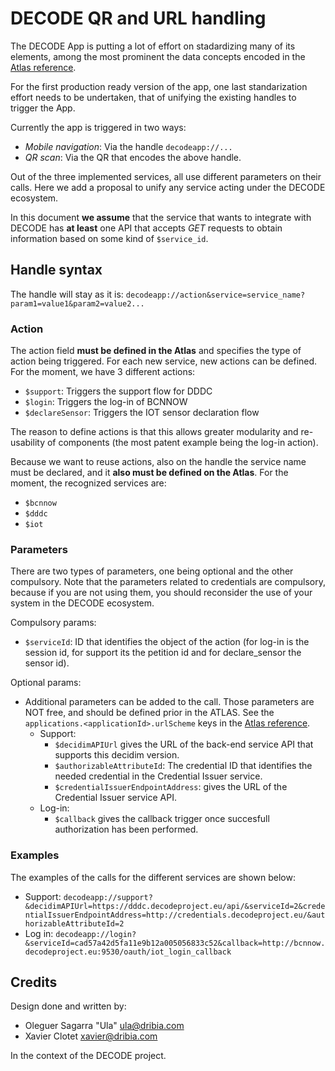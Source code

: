 # DECODE QR and URL handling

The DECODE App is putting a lot of effort on stadardizing many of its elements, among the most prominent the data concepts encoded in the [Atlas reference](https://github.com/DECODEproject/decodev2/blob/master/src/api/atlas/atlas.json).

For the first production ready version of the app, one last standarization effort needs to be undertaken, that of unifying the existing handles to trigger the App.

Currently the app is triggered in two ways:

- *Mobile navigation*: Via the handle ```decodeapp://...```
- *QR scan*: Via the QR that encodes the above handle.

Out of the three implemented services, all use different parameters on their calls. 
Here we add a proposal to unify any service acting under the DECODE ecosystem.

In this document **we assume** that the service that wants to integrate with DECODE has **at least** one API that accepts *GET* requests to obtain information based on some kind of ```$service_id```.

## Handle syntax

The handle will stay as it is: ```decodeapp://action&service=service_name?param1=value1&param2=value2...```

### Action

The action field **must be defined in the Atlas** and specifies the type of action being triggered. For each new service, new actions can be defined. For the moment, we have 3 different actions:

- ```$support```: Triggers the support flow for DDDC
- ```$login```: Triggers the log-in of BCNNOW
- ```$declareSensor```: Triggers the IOT sensor declaration flow

The reason to define actions is that this allows greater modularity and re-usability of components (the most patent example being the log-in action).

Because we want to reuse actions, also on the handle the service name must be declared, and it **also must be defined on the Atlas**. For the moment, the recognized services are:

- ```$bcnnow```
- ```$dddc```
- ```$iot```


### Parameters

There are two types of parameters, one being optional and the other compulsory. Note that the parameters related to credentials are compulsory, because if you are not using them, you should reconsider the use of your system in the DECODE ecosystem.

Compulsory params:
 - ```$serviceId```: ID that identifies the object of the action (for log-in is the session id, for support its the petition id and for declare_sensor the sensor id).

Optional params:
 - Additional parameters can be added to the call. Those parameters are NOT free, and should be defined prior in the ATLAS. See the `applications.<applicationId>.urlScheme` keys in the [Atlas reference](https://github.com/DECODEproject/decodev2/blob/master/src/api/atlas/atlas.json).
   - Support: 
     - ```$decidimAPIUrl``` gives the URL of the back-end service API that supports this decidim version.
     - ```$authorizableAttributeId```: The credential ID that identifies the needed credential in the Credential Issuer service.
     - ```$credentialIssuerEndpointAddress```: gives the URL of the Credential Issuer service API.
   - Log-in: 
     - ```$callback``` gives the callback trigger once succesfull authorization has been performed.     

### Examples

The examples of the calls for the different services are shown below:

- Support: ```decodeapp://support?&decidimAPIUrl=https://dddc.decodeproject.eu/api/&serviceId=2&credentialIssuerEndpointAddress=http://credentials.decodeproject.eu/&authorizableAttributeId=2```
- Log in: ```decodeapp://login?&serviceId=cad57a42d5fa11e9b12a005056833c52&callback=http://bcnnow.decodeproject.eu:9530/oauth/iot_login_callback```

## Credits

Design done and written by:

- Oleguer Sagarra "Ula" <ula@dribia.com>
- Xavier Clotet <xavier@dribia.com>

In the context of the DECODE project.
